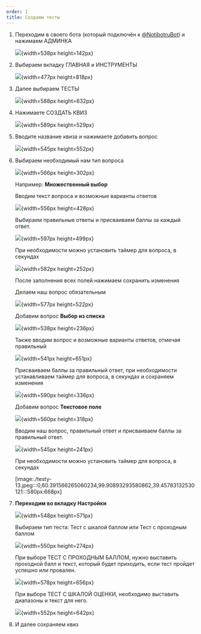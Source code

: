 ```yaml
---
order: 1
title: Создаем тесты
---
```


1. Переходим в своего бота (который подключён к [@NotibotruBot](https://t.me/NotibotruBot)) и нажимаем АДМИНКА

   ![](./_index-19.jpeg){width=538px height=142px}

2. Выбираем вкладку ГЛАВНАЯ и ИНСТРУМЕНТЫ

   ![](./_index-20.jpeg){width=477px height=818px}

3. Далее выбираем ТЕСТЫ

   ![](./testy.jpeg){width=588px height=632px}

4. Нажимаете СОЗДАТЬ КВИЗ

   ![](./testy-2.jpeg){width=589px height=529px}

5. Вводите название квиза и нажимаете добавить вопрос

   ![](./testy-3.jpeg){width=545px height=552px}

6. Выбираем необходимый нам тип вопроса

   ![](./testy-4.jpeg){width=566px height=302px}

   Например: **Множественный выбор**

   Вводим текст вопроса и возможные варианты ответов

   ![](./testy-5.jpeg){width=556px height=428px}

   Выбираем правильные ответы и присваиваем баллы за каждый ответ.

   ![](./testy-6.jpeg){width=597px height=499px}

   При необходимости можно установить таймер для вопроса, в секундах

   ![](./testy-7.jpeg){width=582px height=252px}

   После заполнения всех полей нажимаем сохранить изменения

   Делаем наш вопрос обязательным

   ![](./testy-8.jpeg){width=577px height=522px}

   Добавим вопрос **Выбор из списка**

   ![](./testy-9.jpeg){width=538px height=236px}

   Также вводим вопрос и возможные варианты ответов, отмечая правильный

   ![](./testy-10.jpeg){width=541px height=651px}

   Присваиваем баллы за правильный ответ, при необходимости устанавливаем таймер для вопроса, в секундах и сохраняем изменения

   ![](./testy-11.jpeg){width=590px height=336px}

   Добавим вопрос **Текстовое поле**

   ![](./testy-12.jpeg){width=560px height=318px}

   Вводим наш вопрос, правильный ответ и присваиваем баллы за правильный ответ.

   ![](./testy-14.jpeg){width=545px height=241px}

   При необходимости можно установить таймер для вопроса, в секундах

   [image:./testy-13.jpeg:::0,60.391566265060234,99.90893293580862,39.45783132530121:::580px:668px]

7. **Переходим во вкладку Настройки**

   ![](./testy-16.jpeg){width=548px height=571px}

   Выбираем тип теста: Тест с шкалой баллом или Тест с проходным баллом

   ![](./testy-15.jpeg){width=550px height=274px}

   При выборе ТЕСТ С ПРОХОДНЫМ БАЛЛОМ,  нужно выставить проходной балл и текст, который будет приходить, если тест пройдет  успешно или провален.

   ![](./testy-17.jpeg){width=578px height=656px}

   При выборе ТЕСТ С ШКАЛОЙ ОЦЕНКИ, необходимо выставить диапазоны и текст для него.

   ![](./testy-18.jpeg){width=552px height=642px}

8. И далее сохраняем квиз
